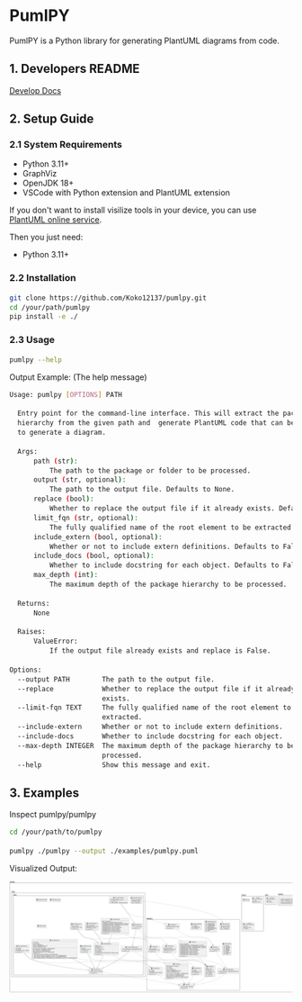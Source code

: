 # PumlPY

PumlPY is a Python library for generating PlantUML diagrams from code.

## 1. Developers README

[Develop Docs](./pumlpy/DEV.md)

## 2. Setup Guide

### 2.1 System Requirements

- Python 3.11+
- GraphViz
- OpenJDK 18+
- VSCode with Python extension and PlantUML extension

If you don't want to install visilize tools in your device, you can use [PlantUML online service](https://www.plantuml.com/plantuml/uml/SyfFKj2rKt3CoKnELR1Io4ZDoSa70000).

Then you just need:

- Python 3.11+

### 2.2 Installation

```bash
git clone https://github.com/Koko12137/pumlpy.git
cd /your/path/pumlpy
pip install -e ./
```

### 2.3 Usage

```bash
pumlpy --help
```

Output Example: (The help message)
```bash
Usage: pumlpy [OPTIONS] PATH

  Entry point for the command-line interface. This will extract the package
  hierarchy from the given path and  generate PlantUML code that can be used
  to generate a diagram.

  Args:
      path (str): 
          The path to the package or folder to be processed.
      output (str, optional): 
          The path to the output file. Defaults to None. 
      replace (bool):
          Whether to replace the output file if it already exists. Defaults to False. 
      limit_fqn (str, optional): 
          The fully qualified name of the root element to be extracted. Defaults to ''. 
      include_extern (bool, optional): 
          Whether or not to include extern definitions. Defaults to False. 
      include_docs (bool, optional): 
          Whether to include docstring for each object. Defaults to False. 
      max_depth (int): 
          The maximum depth of the package hierarchy to be processed.

  Returns:
      None

  Raises:
      ValueError: 
          If the output file already exists and replace is False. 

Options:
  --output PATH        The path to the output file.
  --replace            Whether to replace the output file if it already
                       exists.
  --limit-fqn TEXT     The fully qualified name of the root element to be
                       extracted.
  --include-extern     Whether or not to include extern definitions.
  --include-docs       Whether to include docstring for each object.
  --max-depth INTEGER  The maximum depth of the package hierarchy to be
                       processed.
  --help               Show this message and exit.
```

## 3. Examples

Inspect pumlpy/pumlpy

```bash
cd /your/path/to/pumlpy     

pumlpy ./pumlpy --output ./examples/pumlpy.puml
```

Visualized Output:

![Example File](./examples/pumlpy.png)
